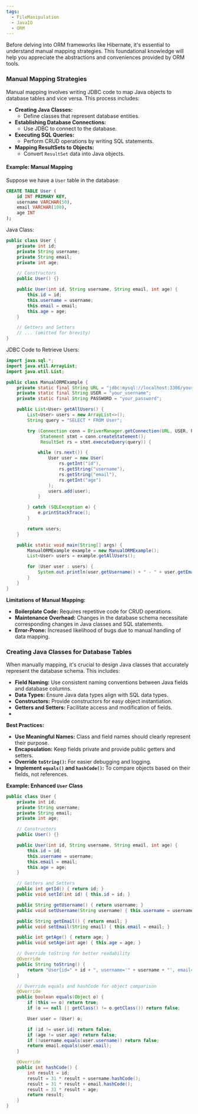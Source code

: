 ```yaml
---
tags:
  - FileManipulation
  - JavaIO
  - ORM
---
```


Before delving into ORM frameworks like Hibernate, it's essential to understand manual mapping strategies. This foundational knowledge will help you appreciate the abstractions and conveniences provided by ORM tools.
### Manual Mapping Strategies
Manual mapping involves writing JDBC code to map Java objects to database tables and vice versa. This process includes:

- **Creating Java Classes:**
    - Define classes that represent database entities.
- **Establishing Database Connections:**
    - Use JDBC to connect to the database.
- **Executing SQL Queries:**
    - Perform CRUD operations by writing SQL statements.
- **Mapping ResultSets to Objects:**
    - Convert `ResultSet` data into Java objects.
#### **Example: Manual Mapping**
Suppose we have a `User` table in the database:
```sql
CREATE TABLE User (
    id INT PRIMARY KEY,
    username VARCHAR(50),
    email VARCHAR(100),
    age INT
);
```
Java Class:
```java
public class User {
    private int id;
    private String username;
    private String email;
    private int age;

    // Constructors
    public User() {}

    public User(int id, String username, String email, int age) {
        this.id = id;
        this.username = username;
        this.email = email;
        this.age = age;
    }

    // Getters and Setters
    // ... (omitted for brevity)
}
```
JDBC Code to Retrieve Users:
```java
import java.sql.*;
import java.util.ArrayList;
import java.util.List;

public class ManualORMExample {
    private static final String URL = "jdbc:mysql://localhost:3306/your_database";
    private static final String USER = "your_username";
    private static final String PASSWORD = "your_password";

    public List<User> getAllUsers() {
        List<User> users = new ArrayList<>();
        String query = "SELECT * FROM User";

        try (Connection conn = DriverManager.getConnection(URL, USER, PASSWORD);
             Statement stmt = conn.createStatement();
             ResultSet rs = stmt.executeQuery(query)) {

            while (rs.next()) {
                User user = new User(
                    rs.getInt("id"),
                    rs.getString("username"),
                    rs.getString("email"),
                    rs.getInt("age")
                );
                users.add(user);
            }

        } catch (SQLException e) {
            e.printStackTrace();
        }

        return users;
    }

    public static void main(String[] args) {
        ManualORMExample example = new ManualORMExample();
        List<User> users = example.getAllUsers();

        for (User user : users) {
            System.out.println(user.getUsername() + " - " + user.getEmail());
        }
    }
}
```
**Limitations of Manual Mapping:**
- **Boilerplate Code:** Requires repetitive code for CRUD operations.
- **Maintenance Overhead:** Changes in the database schema necessitate corresponding changes in Java classes and SQL statements.
- **Error-Prone:** Increased likelihood of bugs due to manual handling of data mapping.

### Creating Java Classes for Database Tables

When manually mapping, it's crucial to design Java classes that accurately represent the database schema. This includes:
- **Field Naming:** Use consistent naming conventions between Java fields and database columns.
- **Data Types:** Ensure Java data types align with SQL data types.
- **Constructors:** Provide constructors for easy object instantiation.
- **Getters and Setters:** Facilitate access and modification of fields.
- 
**Best Practices:**
- **Use Meaningful Names:** Class and field names should clearly represent their purpose.
- **Encapsulation:** Keep fields private and provide public getters and setters.
- **Override `toString()`:** For easier debugging and logging.
- **Implement `equals()` and `hashCode()`:** To compare objects based on their fields, not references.

**Example: Enhanced `User` Class**
```java
public class User {
    private int id;
    private String username;
    private String email;
    private int age;

    // Constructors
    public User() {}

    public User(int id, String username, String email, int age) {
        this.id = id;
        this.username = username;
        this.email = email;
        this.age = age;
    }

    // Getters and Setters
    public int getId() { return id; }
    public void setId(int id) { this.id = id; }

    public String getUsername() { return username; }
    public void setUsername(String username) { this.username = username; }

    public String getEmail() { return email; }
    public void setEmail(String email) { this.email = email; }

    public int getAge() { return age; }
    public void setAge(int age) { this.age = age; }

    // Override toString for better readability
    @Override
    public String toString() {
        return "User{id=" + id + ", username='" + username + "', email='" + email + "', age=" + age + "}";
    }

    // Override equals and hashCode for object comparison
    @Override
    public boolean equals(Object o) {
        if (this == o) return true;
        if (o == null || getClass() != o.getClass()) return false;

        User user = (User) o;

        if (id != user.id) return false;
        if (age != user.age) return false;
        if (!username.equals(user.username)) return false;
        return email.equals(user.email);
    }

    @Override
    public int hashCode() {
        int result = id;
        result = 31 * result + username.hashCode();
        result = 31 * result + email.hashCode();
        result = 31 * result + age;
        return result;
    }
}
```
